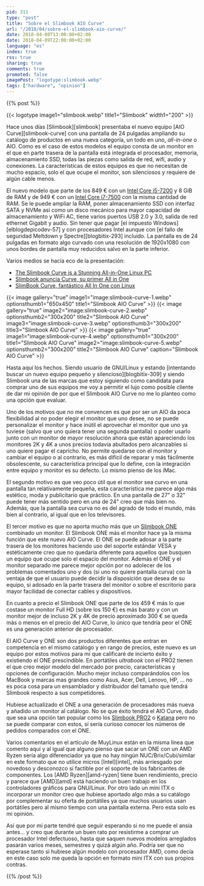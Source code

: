 ```yaml
---
pid: 311
type: "post"
title: "Sobre el Slimbook AIO Curve"
url: "/2018/04/sobre-el-slimbook-aio-curve/"
date: 2018-04-08T13:00:00+02:00
date: 2018-04-09T22:00:00+02:00
language: "es"
index: true
rss: true
sharing: true
comments: true
promoted: false
imagePost: "logotype:slimbook.webp"
tags: ["hardware", "opinion"]
---
```


{{% post %}}

{{< logotype image1="slimbook.webp" title1="Slimbook" width1="200" >}}

Hace unos días [Slimbook][slimbook] presentaba el nuevo equipo [AIO Curve][slimbook-curve] con una pantalla de 24 pulgadas ampliando su catálogo de productos en una nueva categoría, un todo en uno, _all-in-one_ o AIO. Como es el caso de estos modelos el equipo consta de un monitor en el que en parte trasera de la pantalla está integrada el procesador, memoria, almacenamiento SSD, todas las piezas como salida de red, wifi, audio y conexiones. La características de estos equipos es que no necesitan de mucho espacio, solo el que ocupe el monitor, son silenciosos y requiere de algún cable menos.

El nuevo modelo que parte de los 849 € con un [Intel Core i5-7200](https://ark.intel.com/es-es/products/95443/Intel-Core-i5-7200U-Processor-3M-Cache-up-to-3_10-GHz) y 8 GiB de RAM y de 949 € con un [Intel Core i7-7500](https://ark.intel.com/es-es/products/95451/Intel-Core-i7-7500U-Processor-4M-Cache-up-to-3_50-GHz-) con la misma cantidad de RAM. Se le puede ampliar la RAM, poner almacenamiento SSD con interfaz SATA y NVMe así como un disco mecánico para mayor capacidad de almacenamiento y WiFi AC, tiene varios puertos USB 2.0 y 3.0, salida de red ethernet Gigabit y audio. Sin tener que pagar [el impuesto Windows][elblogdepicodev-57] y con procesadores Intel aunque con [el fallo de seguridad Meltdown y Spectre][blogbitix-293] incluido. La pantalla es de 24 pulgadas en formato algo curvado con una resolución de 1920x1080 con unos bordes de pantalla muy reducidos salvo en la parte inferior.

Varios medios se hacía eco de la presentación:

* [The Slimbook Curve is a Stunning All-in-One Linux PC](https://www.omgubuntu.co.uk/2018/04/the-slimbook-curve-is-a-stunning-all-in-one-linux-pc)
* [Slimbook anuncia Curve, su primer All in One](https://www.muylinux.com/2018/04/03/slimbook-curve-aio/)
* [SlimBook Curve, fantástico All In One con Linux](https://www.gizlogic.com/slimbook-curve-un-fantastico-all-in-one/)

{{< image
    gallery="true"
    image1="image:slimbook-curve-1.webp" optionsthumb1="650x450" title1="Slimbook AIO Curve" >}}
{{< image
    gallery="true"
    image2="image:slimbook-curve-2.webp" optionsthumb2="300x200" title2="Slimbook AIO Curve"
    image3="image:slimbook-curve-3.webp" optionsthumb3="300x200" title3="Slimbook AIO Curve" >}}
{{< image
    gallery="true"
    image1="image:slimbook-curve-4.webp" optionsthumb1="300x200" title1="Slimbook AIO Curve"
    image2="image:slimbook-curve-5.webp" optionsthumb2="300x200" title2="Slimbook AIO Curve"
    caption="Slimbook AIO Curve" >}}

Hasta aquí los hechos. Siendo usuario de GNU/Linux y estando [intentando buscar un nuevo equipo pequeño y silencioso][blogbitix-309] y siendo Slimbook una de las marcas que estoy siguiendo como candidata para comprar uno de sus equipos me voy a permitir el lujo como posible cliente de dar mi opinión de por que el Slimbook AIO Curve no me lo planteo como una opción que evaluar.

Uno de los motivos que no me convencen es que por ser un AIO da poca flexibilidad al no poder elegir el monitor que uno desee, no se puede personalizar el monitor y hace inútil el aprovechar el monitor que uno ya tuviese (salvo que uno quiera tener una segunda pantalla) o poder usarlo junto con un monitor de mayor resolución ahora que están apareciendo los monitores 2K y 4K a unos precios todavía abultados pero alcanzables si uno quiere pagar el capricho. No permite quedarse con el monitor y cambiar el equipo o al contrario, es más difícil de reparar y más fácilmente obsolescente, su característica principal que lo define, con la integración entre equipo y monitor es su defecto. Lo mismo pienso de los iMac.

El segundo motivo es que veo poco útil que el monitor sea curvo en una pantalla tan relativamente pequeña, esta característica me parece algo más estético, moda y publicitario que práctico. En una pantalla de 27" o 32" puede tener más sentido pero en una de 24" creo que más bien no. Además, que la pantalla sea curva no es del agrado de todo el mundo, más bien al contrario, al igual que en los televisores.

El tercer motivo es que no aporta mucho más que un [Slimbook ONE](https://slimbook.es/one-minipc-potente) combinado un monitor. El Slimbook ONE más el monitor hace ya la misma función que este nuevo AIO Curve. El ONE se puede adosar a la parte trasera de los monitores haciendo uso del soporte estándar VESA y estéticamente creo que no quedaría diferente para aquellos que busquen un equipo que ocupe solo el espacio del monitor. Además el ONE y el monitor separado me parece mejor opción por no adolecer de los problemas comentados uno y dos (si uno no quiere pantalla curva) con la ventaja de que el usuario puede decidir la disposición que desea de su equipo, si adosado en la parte trasera del monitor o sobre el escritorio para mayor facilidad de conectar cables y dispositivos.

En cuanto a precio el Slimbook ONE que parte de los 459 € más lo que costase un monitor Full HD (sobre los 150 €) es más barato y con un monitor mejor de incluso 2K y 4K de precio aproximado 300 € se queda más o menos en el precio del AIO Curve, lo único que tendría peor el ONE es una generación anterior de procesador.

El AIO Curve y ONE son dos productos diferentes que entran en competencia en el mismo catálogo y en rango de precios, este nuevo es un equipo por estos motivos para mí que calificaré de incierto éxito y existiendo el ONE prescindible. En portátiles _ultrabook_ con el PRO2 tienen el que creo mejor modelo del mercado por precio, características y opciones de configuración. Mucho mejor incluso comparándolos con los MacBook y marcas mas grandes como Asus, Acer, Dell, Lenovo, HP, ... no es poca cosa para un ensamblador y distribuidor del tamaño que tendrá Slimbook respecto a sus competidores.

Hubiese actualizado el ONE a una generación de procesadores más nueva y añadido un monitor al catálogo. No se que éxito tendrá el AIO Curve, dudo que sea una opción tan popular como los [Slimbook PRO2](https://slimbook.es/pro-ultrabook-13-aluminio) o [Katana](https://slimbook.es/katana-2-ultrabook-de-aluminio) pero no se puede comparar con estos, sí sería curioso conocer los números de pedidos comparados con el ONE.

Varios comentarios en el artículo de MuyLinux están en la misma línea que comento aquí y al igual que alguno pienso que sacar un ONE con un AMD Ryzen sería algo diferenciador ya que no hay ningún NUC/Brix/Cubi/similar en este formato que no utilice micros [Intel][intel], más arriesgado por novedoso y desconozco si factible por el soporte de los fabricantes de componentes. Los [AMD Ryzen][amd-ryzen] tiene buen rendimiento, precio y parece que [AMD][amd] está haciendo un buen trabajo en los controladores gráficos para GNU/Linux. Por otro lado un mini ITX o incorporar un monitor creo que hubiese aportado algo más a su catálogo por complementar su oferta de portátiles ya que muchos usuarios usan portátiles pero al mismo tiempo con una pantalla externa. Pero esta solo es mi opinión.

Así que por mi parte tendré que seguir esperando si no me puede el ansia antes... y creo que durante un buen rato por resistirme a comprar un procesador Intel defectuoso, hasta que saquen nuevos modelos arreglados pasarán varios meses, semestres y quizá algún año. Podría ser que no esperase tanto si hubiese algún modelo con procesador AMD, como decía en este caso solo me queda la opción en formato mini ITX con sus propios contras.

{{% /post %}}
